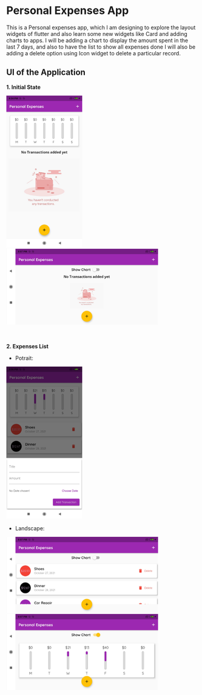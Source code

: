 # Personal Expenses App

This is a Personal expenses app, which I am designing to explore the layout widgets of flutter and also learn some new widgets like Card and adding charts to apps.
I will be adding a chart to display the amount spent in the last 7 days, and also to have the list to show all expenses done
I will also be adding a delete option using Icon widget to delete a particular record. 


## UI of the Application

**1. Initial State**

<p float="left">
  <img src="assets/images/potrait_emptylist.jpg" width="200" height="400" /> </t>
  <img src="assets/images/landscape_emptylist.jpg" width="400" height="200" />
</p>

<br>

**2. Expenses List**
<br>

* Potrait:

<p float="left">
<img src="assets/images/potrait_list_chart.jpg" width="200" height="400" />
</p>

* Landscape:

<p float="left">
<img src="assets/images/landscape_list.jpg" width="400" height="200" />
<img src="assets/images/landscape_chart.jpg" width="400" height="200" />
</p>

